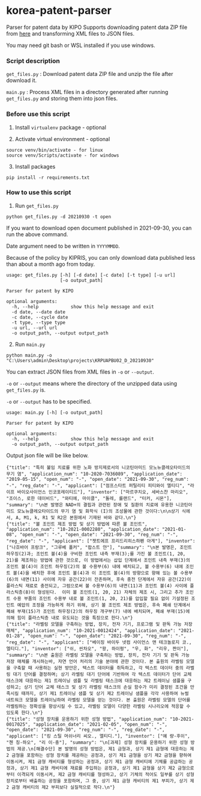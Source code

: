 # korea-patent-parser
Parser for patent data by KIPO
Supports downloading patent data ZIP file from [here](http://ods.kipris.or.kr/) and transforming XML files to JSON files.

You may need git bash or WSL installed if you use windows.

### Script description

`get_files.py` : Download patent data ZIP file and unzip the file after download it.

`main.py` : Process XML files in a directory generated after running `get_files.py` and storing them into json files.

### Before use this script

1. Install `virtualenv` package - optional

2. Activate virtual environment - optional
```
source venv/bin/activate - for linux
source venv/Scripts/activate - for windows
```

3. Install packages
```
pip install -r requirements.txt
```
 
 ### How to use this script

1. Run `get_files.py`
```
python get_files.py -d 20210930 -t open
```
If you want to download open document published in 2021-09-30, you can run the above command.

Date argument need to be written in `YYYYMMDD`.

Because of the policy by KIPRIS, you can only download data published less than about a month ago from today. 
```
usage: get_files.py [-h] [-d date] [-c date] [-t type] [-u url]
                    [-o output_path]

Parser for patent by KIPO

optional arguments:
  -h, --help            show this help message and exit
  -d date, --date date
  -c date, --cycle date
  -t type, --type type
  -u url, --url url
  -o output_path, --output output_path
```
2. Run `main.py`
```
python main.py -o "C:\Users\admin\Desktop\projects\KRPUAPBU02_D_20210930"
```
You can extract JSON files from XML files in `-o` or `--output`.

`-o` or `--output` means where the directory of the unzipped data using `get_files.py` is. 

`-o` or `--output` has to be specified.
```
usage: main.py [-h] [-o output_path]

Parser for patent by KIPO

optional arguments:
  -h, --help            show this help message and exit
  -o output_path, --output output_path
```
Output json file will be like below.
```
{"title": "특히 불임 치료를 위한 노화 방지제로서의 니코틴아미드 모노뉴클레오타이드의 무기 염", "application_num": "10-2020-7036089", "application_date": "2019-05-15", "open_num": "-", "open_date": "2021-09-30", "reg_num": "-", "reg_date": "-", "applicant": ["점프스타트 퍼틸리티 피티와이 엘티디", "라이프 바이오사이언스 인코포레이티드"], "inventor": ["마르쿠치오, 세바스찬 마리오", "조이스, 로한 데이비드", "와티에, 마이클", "돌레, 롤랜드", "터커, 시몬"], "summary": "\n본 발명은 NAD+의 결핍과 관련된 장애 및 질환의 치료에 유용한 니코틴아미드 모노뉴클레오타이드의 무기 염 및 화학식 (I)의 조성물에 관한 것이다:\n\n상기 식에서, A, M1, k, R1 및 R2은 본원에서 기재된 바와 같다.\n"}
{"title": "볼 조인트 제조 방법 및 상기 방법에 따른 볼 조인트", "application_num": "10-2021-0002280", "application_date": "2021-01-08", "open_num": "-", "open_date": "2021-09-30", "reg_num": "-", "reg_date": "-", "applicant": ["젯트에프 프리드리히스하펜 아게"], "inventor": ["나흐바어 프랑크", "그루베 폴커", "팝스트 얀"], "summary": "\n본 발명은, 조인트 하우징(2)과; 조인트 볼(4)을 구비한 조인트 내측 부재(3);를 가진 볼 조인트(1, 20, 21)를 제조하는 방법에 관한 것으로, 이 방법에서는 삽입 단계에서 조인트 내측 부재(3)의 조인트 볼(4)이 조인트 하우징(2)의 볼 수용부(6) 내에 배치되고, 볼 수용부(6) 내에 조인트 볼(4)을 배치한 후에 조인트 볼(4)과 이 조인트 볼(4)의 방향으로 향해 있는 볼 수용부(6)의 내면(11) 사이에 자유 공간(22)이 잔존하며, 후속 충전 단계에서 자유 공간(22)이 플라스틱 재료로 충전되고, 그럼으로써 볼 수용부(6)의 내면(11)과 조인트 볼(4) 사이에 플라스틱층(8)이 형성된다.  이미 볼 조인트(1, 20, 21) 자체의 제조 시, 그리고 추가 조인트 수용 부품의 조인트 수용부 내로 볼 조인트(1, 20, 21)를 압입할 필요 없이 기설정된 조인트 예압의 조정을 가능하게 하기 위해, 상기 볼 조인트 제조 방법은, 후속 폐쇄 단계에서 폐쇄 부재(15)가 조인트 하우징(2)의 하우징 개구부(7) 내에 배치되며, 폐쇄 부재(15)에 의해 힘이 플라스틱층 내로 유도되는 것을 특징으로 한다.\n"}
{"title": "라벨링 모델을 구축하는 방법, 장치, 전자 기기, 프로그램 및 판독 가능 저장 매체", "application_num": "10-2021-0012424", "application_date": "2021-01-28", "open_num": "-", "open_date": "2021-09-30", "reg_num": "-", "reg_date": "-", "applicant": ["베이징 바이두 넷컴 사이언스 앤 테크놀로지 코., 엘티디."], "inventor": ["쉬, 씬차오", "왕, 하이펑", "우, 화", "리우, 짠이"], "summary": "\n본 출원은 라벨링 모델을 구축하는 방법, 장치, 전자 기기 및 판독 가능 저장 매체를 개시하는바, 자연 언어 처리의 기술 분야에 관한 것이다. 본 출원의 라벨링 모델을 구축할 때 사용하는 실현 방안은, 텍스트 데이터를 취득하고, 각 텍스트 데이터 중의 라벨링 대기 단어를 결정하며; 상기 라벨링 대기 단어에 기반하여 각 텍스트 데이터가 단어 교체 태스크에 대응하는 제1 트레이닝 샘플 및 라벨링 태스크에 대응하는 제2 트레이닝 샘플을 구성하고; 상기 단어 교체 태스크 및 상기 라벨링 태스크의 손실 함수가 미리 결정된 조건을 만족시킬 때까지, 상기 제1 트레이닝 샘플 및 상기 제2 트레이닝 샘플을 각각 사용하여 뉴럴 네트워크 모델을 트레이닝하여 라벨링 모델을 얻는 것이다. 본 출원은 라벨링 모델의 단어를 라벨링하는 정확성을 향상시킬 수 있고, 라벨링 모델이 다양한 라벨링 시나리오에 적응할 수 있도록 한다.\n"}
{"title": "성형 장치를 운용하기 위한 성형 방법", "application_num": "10-2021-0017025", "application_date": "2021-02-05", "open_num": "-", "open_date": "2021-09-30", "reg_num": "-", "reg_date": "-", "applicant": ["킹 스틸 머쉬너리 씨오., 엘티디."], "inventor": ["예 량-후이", "첸 칭-하오", "리 이-충"], "summary": "\n[과제] 성형 장치를 운용하기 위한 성형 방법의 제공.\n[해결수단] 본 발명의 성형 방법은, 제1 금형과, 상기 제1 금형에 대응하는 제2 금형을 포함하는 성형 장치를 제공하는 공정과, 상기 제1 금형을 상기 제2 금형을 향하여 이동시켜, 제1 금형 캐비티를 형성하는 공정과, 상기 제1 금형 캐비티에 기체를 공급하는 공정과, 상기 제1 금형 캐비티에 재료를 주입하는 공정과, 상기 제1 금형을 상기 제2 금형으로부터 이격되게 이동시켜, 제2 금형 캐비티를 형성하고, 상기 기체의 적어도 일부를 상기 성형 장치로부터 배출하는 공정을 포함하며, 그 중, 상기 제1 금형 캐비티의 제1 부피가, 상기 제2 금형 캐비티의 제2 부피보다 실질적으로 작다.\n"}

```

